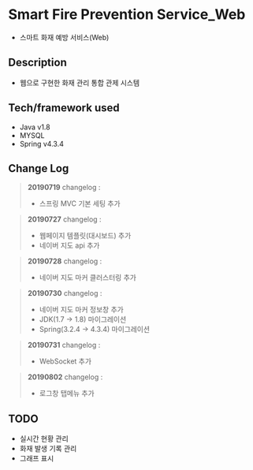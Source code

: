 # Smart Fire Prevention Service_Web
- 스마트 화재 예방 서비스(Web)

## Description
- 웹으로 구현한 화재 관리 통합 관제 시스템

## Tech/framework used

-   Java v1.8
-   MYSQL
-  Spring v4.3.4

## Change Log

> **20190719**  changelog :
> 
> -   스프링 MVC 기본 세팅 추가

> **20190727**  changelog :
> 
> -   웹페이지 템플릿(대시보드) 추가
> -   네이버 지도 api 추가

> **20190728**  changelog :
> 
> -   네이버 지도 마커 클러스터링 추가

> **20190730**  changelog :
> 
> -   네이버 지도 마커 정보창 추가
> -   JDK(1.7 -> 1.8) 마이그레이션
> -   Spring(3.2.4 -> 4.3.4) 마이그레이션

> **20190731**  changelog :
> 
> -   WebSocket 추가

> **20190802**  changelog :
> 
> -   로그창 탭메뉴 추가



## TODO
- 실시간 현황 관리
- 화재 발생 기록 관리
- 그래프 표시
